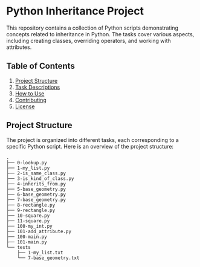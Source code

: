 # Python Inheritance Project

This repository contains a collection of Python scripts demonstrating concepts related to inheritance in Python. The tasks cover various aspects, including creating classes, overriding operators, and working with attributes.

## Table of Contents

1. [Project Structure](#project-structure)
2. [Task Descriptions](#task-descriptions)
3. [How to Use](#how-to-use)
4. [Contributing](#contributing)
5. [License](#license)

## Project Structure

The project is organized into different tasks, each corresponding to a specific Python script. Here is an overview of the project structure:

```plaintext
.
├── 0-lookup.py
├── 1-my_list.py
├── 2-is_same_class.py
├── 3-is_kind_of_class.py
├── 4-inherits_from.py
├── 5-base_geometry.py
├── 6-base_geometry.py
├── 7-base_geometry.py
├── 8-rectangle.py
├── 9-rectangle.py
├── 10-square.py
├── 11-square.py
├── 100-my_int.py
├── 101-add_attribute.py
├── 100-main.py
├── 101-main.py
└── tests
    ├── 1-my_list.txt
    └── 7-base_geometry.txt
